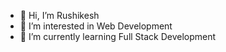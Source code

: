 - 👋 Hi, I’m Rushikesh
- 👀 I’m interested in Web Development
- 🌱 I’m currently learning Full Stack Development


<!---
rushi1225/rushi1225 is a ✨ special ✨ repository because its `README.md` (this file) appears on your GitHub profile.
You can click the Preview link to take a look at your changes.
--->
